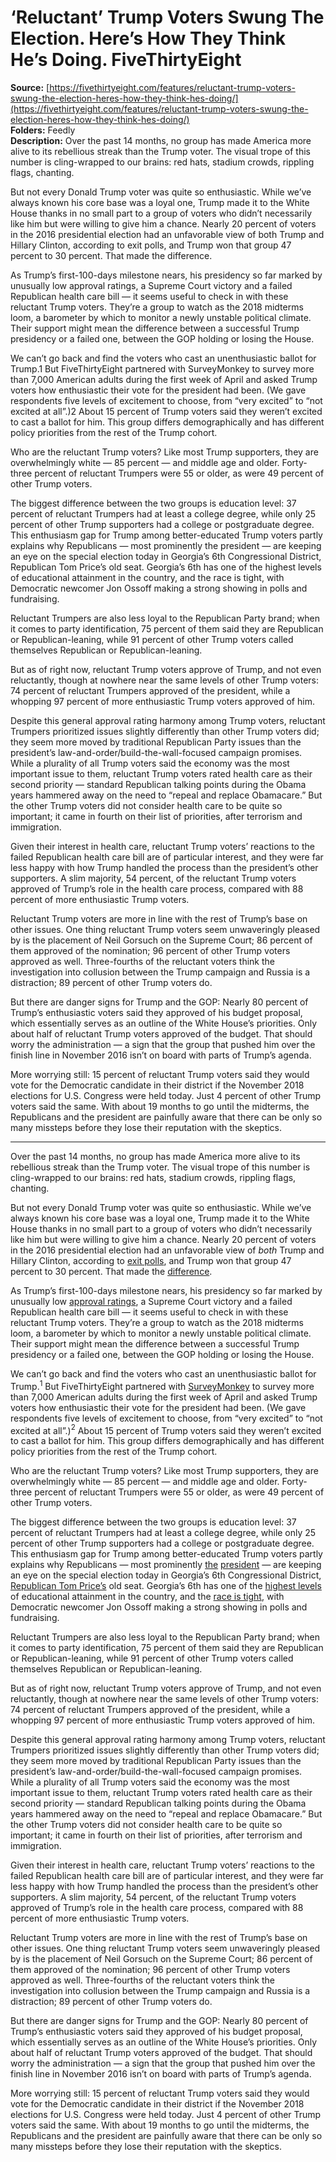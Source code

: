 # ‘Reluctant’ Trump Voters Swung The Election. Here’s How They Think He’s Doing. FiveThirtyEight

**Source:** [https://fivethirtyeight.com/features/reluctant-trump-voters-swung-the-election-heres-how-they-think-hes-doing/](https://fivethirtyeight.com/features/reluctant-trump-voters-swung-the-election-heres-how-they-think-hes-doing/)  
**Folders:** Feedly  
**Description:** Over the past 14 months, no group has made America more alive to its rebellious streak than the Trump voter. The visual trope of this number is cling-wrapped to our brains: red hats, stadium crowds, rippling flags, chanting.

But not every Donald Trump voter was quite so enthusiastic. While we’ve always known his core base was a loyal one, Trump made it to the White House thanks in no small part to a group of voters who didn’t necessarily like him but were willing to give him a chance. Nearly 20 percent of voters in the 2016 presidential election had an unfavorable view of both Trump and Hillary Clinton, according to exit polls, and Trump won that group 47 percent to 30 percent. That made the difference.

As Trump’s first-100-days milestone nears, his presidency so far marked by unusually low approval ratings, a Supreme Court victory and a failed Republican health care bill — it seems useful to check in with these reluctant Trump voters. They’re a group to watch as the 2018 midterms loom, a barometer by which to monitor a newly unstable political climate. Their support might mean the difference between a successful Trump presidency or a failed one, between the GOP holding or losing the House.

We can’t go back and find the voters who cast an unenthusiastic ballot for Trump.1 But FiveThirtyEight partnered with SurveyMonkey to survey more than 7,000 American adults during the first week of April and asked Trump voters how enthusiastic their vote for the president had been. (We gave respondents five levels of excitement to choose, from “very excited” to “not excited at all”.)2 About 15 percent of Trump voters said they weren’t excited to cast a ballot for him. This group differs demographically and has different policy priorities from the rest of the Trump cohort.

Who are the reluctant Trump voters? Like most Trump supporters, they are overwhelmingly white — 85 percent — and middle age and older. Forty-three percent of reluctant Trumpers were 55 or older, as were 49 percent of other Trump voters.

The biggest difference between the two groups is education level: 37 percent of reluctant Trumpers had at least a college degree, while only 25 percent of other Trump supporters had a college or postgraduate degree. This enthusiasm gap for Trump among better-educated Trump voters partly explains why Republicans — most prominently the president — are keeping an eye on the special election today in Georgia’s 6th Congressional District, Republican Tom Price’s old seat. Georgia’s 6th has one of the highest levels of educational attainment in the country, and the race is tight, with Democratic newcomer Jon Ossoff making a strong showing in polls and fundraising.

Reluctant Trumpers are also less loyal to the Republican Party brand; when it comes to party identification, 75 percent of them said they are Republican or Republican-leaning, while 91 percent of other Trump voters called themselves Republican or Republican-leaning.

But as of right now, reluctant Trump voters approve of Trump, and not even reluctantly, though at nowhere near the same levels of other Trump voters: 74 percent of reluctant Trumpers approved of the president, while a whopping 97 percent of more enthusiastic Trump voters approved of him.

Despite this general approval rating harmony among Trump voters, reluctant Trumpers prioritized issues slightly differently than other Trump voters did; they seem more moved by traditional Republican Party issues than the president’s law-and-order/build-the-wall-focused campaign promises. While a plurality of all Trump voters said the economy was the most important issue to them, reluctant Trump voters rated health care as their second priority — standard Republican talking points during the Obama years hammered away on the need to “repeal and replace Obamacare.” But the other Trump voters did not consider health care to be quite so important; it came in fourth on their list of priorities, after terrorism and immigration.

Given their interest in health care, reluctant Trump voters’ reactions to the failed Republican health care bill are of particular interest, and they were far less happy with how Trump handled the process than the president’s other supporters. A slim majority, 54 percent, of the reluctant Trump voters approved of Trump’s role in the health care process, compared with 88 percent of more enthusiastic Trump voters.

Reluctant Trump voters are more in line with the rest of Trump’s base on other issues. One thing reluctant Trump voters seem unwaveringly pleased by is the placement of Neil Gorsuch on the Supreme Court; 86 percent of them approved of the nomination; 96 percent of other Trump voters approved as well. Three-fourths of the reluctant voters think the investigation into collusion between the Trump campaign and Russia is a distraction; 89 percent of other Trump voters do.

But there are danger signs for Trump and the GOP: Nearly 80 percent of Trump’s enthusiastic voters said they approved of his budget proposal, which essentially serves as an outline of the White House’s priorities. Only about half of reluctant Trump voters approved of the budget. That should worry the administration — a sign that the group that pushed him over the finish line in November 2016 isn’t on board with parts of Trump’s agenda.

More worrying still: 15 percent of reluctant Trump voters said they would vote for the Democratic candidate in their district if the November 2018 elections for U.S. Congress were held today. Just 4 percent of other Trump voters said the same. With about 19 months to go until the midterms, the Republicans and the president are painfully aware that there can be only so many missteps before they lose their reputation with the skeptics.


---

<div>
							<p>Over the past 14 months, no group has made America more alive to its rebellious streak than the Trump voter. The visual trope of this number is cling-wrapped to our brains: red hats, stadium crowds, rippling flags, chanting.</p>
<p>But not every Donald Trump voter was quite so enthusiastic. While we’ve always known his core base was a loyal one, Trump made it to the White House thanks in no small part to a group of voters who didn’t necessarily like him but were willing to give him a chance. Nearly 20 percent of voters in the 2016 presidential election had an unfavorable view of <i>both</i> Trump and Hillary Clinton, according to <a href="http://edition.cnn.com/election/results/exit-polls">exit polls</a>, and Trump won that group 47 percent to 30 percent. That made the <a href="https://fivethirtyeight.com/features/trump-won-despite-being-unpopular-so-can-he-govern-that-way/">difference</a>.</p>
<p>As Trump’s first-100-days milestone nears, his presidency so far marked by unusually low <a href="https://projects.fivethirtyeight.com/trump-approval-ratings/">approval ratings</a>, a Supreme Court victory and a failed Republican health care bill — it seems useful to check in with these reluctant Trump voters. They’re a group to watch as the 2018 midterms loom, a barometer by which to monitor a newly unstable political climate. Their support might mean the difference between a successful Trump presidency or a failed one, between the GOP holding or losing the House.</p>
<p>We can’t go back and find the voters who cast an unenthusiastic ballot for Trump.<span><sup>1</sup></span> But FiveThirtyEight partnered with <a href="https://www.surveymonkey.com/">SurveyMonkey</a> to survey more than 7,000 American adults during the first week of April and asked Trump voters how enthusiastic their vote for the president had been. (We gave respondents five levels of excitement to choose, from “very excited” to “not excited at all”.)<span><sup>2</sup></span> About 15 percent of Trump voters said they weren’t excited to cast a ballot for him. This group differs demographically and has different policy priorities from the rest of the Trump cohort.</p>
<p>Who are the reluctant Trump voters? Like most Trump supporters, they are overwhelmingly white — 85 percent — and middle age and older. Forty-three percent of reluctant Trumpers were 55 or older, as were 49 percent of other Trump voters.</p>
<p>The biggest difference between the two groups is education level: 37 percent of reluctant Trumpers had at least a college degree, while only 25 percent of other Trump supporters had a college or postgraduate degree. This enthusiasm gap for Trump among better-educated Trump voters partly explains why Republicans — most prominently <a href="https://twitter.com/realDonaldTrump/status/853771244579282944">the</a> <a href="https://twitter.com/realDonaldTrump/status/853964023846588420">president</a> — are keeping an eye on the special election today in Georgia’s 6th Congressional District, <a href="https://www.nytimes.com/2017/02/10/us/politics/tom-price-health-and-human-services.html">Republican Tom Price’s</a> old seat. Georgia’s 6th has one of the <a href="https://blogs.wsj.com/washwire/2017/04/14/house-race-in-highly-educated-georgia-district-could-provide-a-lesson/">highest levels</a> of educational attainment in the country, and the <a href="https://fivethirtyeight.com/features/everything-you-need-to-know-about-the-georgia-6-special-election/">race is tight</a>, with Democratic newcomer Jon Ossoff making a strong showing in polls and fundraising.</p>
<p>Reluctant Trumpers are also less loyal to the Republican Party brand; when it comes to party identification, 75 percent of them said they are Republican or Republican-leaning, while 91 percent of other Trump voters called themselves Republican or Republican-leaning.</p>
<p>But as of right now, reluctant Trump voters approve of Trump, and not even reluctantly, though at nowhere near the same levels of other Trump voters: 74 percent of reluctant Trumpers approved of the president, while a whopping 97 percent of more enthusiastic Trump voters approved of him.</p>
<p>Despite this general approval rating harmony among Trump voters, reluctant Trumpers prioritized issues slightly differently than other Trump voters did; they seem more moved by traditional Republican Party issues than the president’s law-and-order/build-the-wall-focused campaign promises. While a plurality of all Trump voters said the economy was the most important issue to them, reluctant Trump voters rated health care as their second priority — standard Republican talking points during the Obama years hammered away on the need to “repeal and replace Obamacare.” But the other Trump voters did not consider health care to be quite so important; it came in fourth on their list of priorities, after terrorism and immigration.</p>
<p>Given their interest in health care, reluctant Trump voters’ reactions to the failed Republican health care bill are of particular interest, and they were far less happy with how Trump handled the process than the president’s other supporters. A slim majority, 54 percent, of the reluctant Trump voters approved of Trump’s role in the health care process, compared with 88 percent of more enthusiastic Trump voters.</p>
<p>Reluctant Trump voters are more in line with the rest of Trump’s base on other issues. One thing reluctant Trump voters seem unwaveringly pleased by is the placement of Neil Gorsuch on the Supreme Court; 86 percent of them approved of the nomination; 96 percent of other Trump voters approved as well. Three-fourths of the reluctant voters think the investigation into collusion between the Trump campaign and Russia is a distraction; 89 percent of other Trump voters do.</p>
<p>But there are danger signs for Trump and the GOP: Nearly 80 percent of Trump’s enthusiastic voters said they approved of his budget proposal, which essentially serves as an outline of the White House’s priorities. Only about half of reluctant Trump voters approved of the budget. That should worry the administration — a sign that the group that pushed him over the finish line in November 2016 isn’t on board with parts of Trump’s agenda.</p>
<p>More worrying still: 15 percent of reluctant Trump voters said they would vote for the Democratic candidate in their district if the November 2018 elections for U.S. Congress were held today. Just 4 percent of other Trump voters said the same. With about 19 months to go until the midterms, the Republicans and the president are painfully aware that there can be only so many missteps before they lose their reputation with the skeptics.</p>
						</div>
					